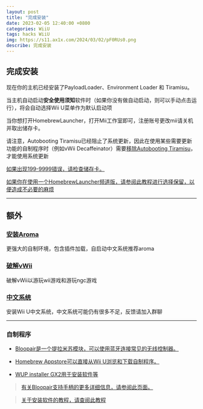 ```yaml
---
layout: post
title: "完成安装"
date: 2023-02-05 12:40:00 +0800
categories: WiiU
tags: hacks WiiU
img: https://s11.ax1x.com/2024/03/02/pF0RUs0.png
describe: 完成安装
---
```


## 完成安装

现在你的主机已经安装了PayloadLoader、Environment Loader 和 Tiramisu。

当主机自动启动**安全使用须知**软件时（如果你没有做自动启动，则可以手动点击运行），将会自动选择Wii U菜单作为默认启动项

当你想打开HomebrewLauncher，打开Mii工作室即可，注册账号更改mii请关机并取出储存卡。

请注意，Autobooting Tiramisu已经阻止了系统更新，因此在使用某些需要更新功能的自制程序时（例如vWii Decaffeinator）需要[移除Autobooting Tiramisu](https://wiiu.1919810.com/wiiu/2023/02/01/uninstall-PayloadLoader.html#%E5%8F%96%E6%B6%88%E8%87%AA%E5%90%AF%E5%8A%A8tiramisu)，才能使用系统更新

[如果出现199-9999错误，请检查储存卡。](https://wiiu.1919810.com/wiiu/2023/02/05/QA.html#tiramisu%E5%B8%B8%E8%A7%81%E9%94%99%E8%AF%AF)

[如果你在使用一个HomebrewLauncher频道版，请参阅此教程进行选择保留，以便造成不必要的麻烦](https://wiiu.1919810.com/wiiu/2023/02/05/QA.html#tiramisu%E5%B8%B8%E8%A7%81%E9%94%99%E8%AF%AF)

<hr />

## 额外

### [安装Aroma](https://wiiu.1919810.com/wiiu/2023/02/05/Aroma.html)

更强大的自制环境，包含插件加载，自启动中文系统推荐aroma

### [破解vWii](https://wiiu.1919810.com/wiiu/2023/02/04/hackvwii.html)

破解vWii以游玩wii游戏和游玩ngc游戏

### [中文系统](https://wiiu.1919810.com/wiiu/2023/02/04/install-CHJsystem.html)

安装Wii U中文系统，中文系统可能仍有很多不足，反馈请加入群聊

<hr />

### 自制程序

- [Bloopair是一个提拉米苏模块，可以使用蓝牙连接常见的无线控制器。](https://github.com/GaryOderNichts/Bloopair/releases)

- [Homebrew Appstore可以直接从Wii U浏览和下载自制程序。](https://wiiubru.com/appstore/zips/appstore.zip)

- [WUP installer GX2用于安装软件等](https://github.com/wiiu-controller-mods/wup-installer-gx2/releases/download/v1/wup_installer_gx2.elf)

> [有关Bloopair支持手柄的更多详细信息，请参阅此页面。](https://github.com/GaryOderNichts/Bloopair#supported-controllers)

> [关于安装软件的教程，请查阅此教程](https://wiiu.1919810.com/wiiu/2023/02/01/WUPinstaller.html)
